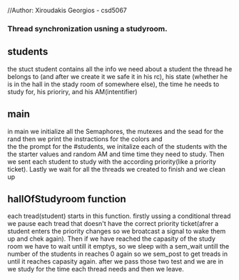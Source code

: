 //Author: Xiroudakis Georgios - csd5067

### Thread synchronization usning a studyroom.

## students
the stuct student contains all the info we need about a student the thread he belongs to (and after we create it we safe it in his rc),
his state (whether he is in the hall in the stady room of somewhere else), the time he needs to study for,
his prioriry, and his AM(intentifier)

## main
in main we initialize all the Semaphores, the mutexes and the sead for the rand then we print the instractions for the colors and  
the the prompt for the #students, we initalize each of the students with the the starter values and random AM and time time they need to study.
Then we sent each student to study with the according priority(like a priority ticket). Lastly we wait for all the threads we created to finish and we clean up

## hallOfStudyroom function
each tread(student) starts in this function.
firstly ussing a conditional thread we pause each tread that doesn't have the correct priority ticket(afrer a student enters the priority
changes so we broatcast a signal to wake them up and chek again). Then if we have reached the capasity of the study room we have to wait untill it emptys, 
so we sleep with a sem_wait untill the number of the students in reaches 0 again so we sem_post to get treads in until it reaches capasity again.
after we pass those two test and we are in we study for the time each thread needs and then we leave.
